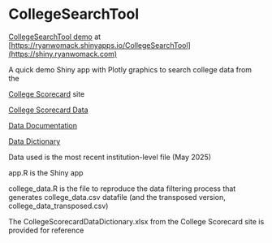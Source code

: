 # CollegeSearchTool

[CollegeSearchTool demo](https://shiny.ryanwomack.com) at [https://ryanwomack.shinyapps.io/CollegeSearchTool](https://shiny.ryanwomack.com)

A quick demo Shiny app with Plotly graphics to search college data from the 

[College Scorecard](https://collegescorecard.ed.gov/) site

[College Scorecard Data](https://collegescorecard.ed.gov/data/)

[Data Documentation](https://collegescorecard.ed.gov/assets/InstitutionDataDocumentation.pdf)

[Data Dictionary](https://collegescorecard.ed.gov/assets/CollegeScorecardDataDictionary.xlsx)

Data used is the most recent institution-level file (May 2025)

app.R is the Shiny app

college_data.R is the file to reproduce the data filtering process that generates college_data.csv datafile (and the transposed version, college_data_transposed.csv)

The CollegeScorecardDataDictionary.xlsx from the College Scorecard site is provided for reference
